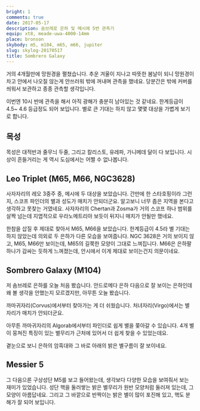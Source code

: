 ```yaml
---
bright: 1
comments: true
date: 2017-05-17
description: 솜브레로 은하 및 메시에 5번 관측기
equip: xt8, meade-uwa-4000-14mm
place: bronson
skybody: m5, m104, m65, m66, jupiter
slug: skylog-20170517
title: Sombrero Galaxy
---
```


거의 4개월만에 망원경을 펼쳤습니다.
추운 겨울이 지나고 따뜻한 봄날이 되니 망원경이 차고 안에서 나오질 않는게 안쓰러워 밖에 꺼내며 관측을 했네요.
당분간은 밖에 커버를 씌워서 보관하고 종종 관측할 생각입니다.

이번엔 10시 반에 관측을 해서 아직 광해가 충분히 남아있는 것 같네요.
한계등급이 4.5~ 4.6 등급정도 되어 보입니다.
별로 큰 기대는 하지 않고 몇몇 대상을 가볍게 보기로 합니다.

## 목성

목성은 대적반과 줄무늬 두줄, 그리고 칼리스토, 유레파, 가니메데 달이 다 보입니다.
시상이 흔들거리는 게 역시 도심에서는 어쩔 수 없나봅니다.

## Leo Triplet (M65, M66, NGC3628)

사자자리의 레오 3중주 중, 메시에 두 대상을 보았습니다.
간만에 한 스타호핑이라 그런지, 스코프 파인더의 별과 성도가 매치가 안되더군요.
알고보니 너무 좁은 지역을 본다고 생각하고 못찾는 거였네요.
사자자리의 Chertan과 Zosma가 거의 스코프 하나 범위를 살짝 넘는데 지엽적으로 우라노메트리아 보듯이 뒤지니 매치가 안될만 했네요.

한참을 삽질 후 제대로 찾아서 M65, M66을 보았습니다.
한계등급이 4.5라 별 기대는 하지 않았는데 의외로 두 은하가 다른 모습을 보여줍니다.
NGC 3628은 거의 보이지 않고,  M65, M66만 보이는데, M65의 길쭉한 모양이 그대로 느껴집니다.
M66은 은하팔 하나가 감싸는 듯하게 느껴졌는데, 안시에서 이게 제대로 보이는건지 의문이네요.

## Sombrero Galaxy (M104)

저 솜브레로 은하를 오늘 처음 봤습니다.
안드로메다 은하 다음으로 잘 보이는 은하인데 왜 볼 생각을 안했는지 모르겠지만,
아무튼 오늘 봤습니다.

까마귀자리(Corvus)에서부터 찾아가는 게 더 쉬웠습니다.
처녀자리(Virgo)에서는 별자리가 매치가 안되더군요.

아무튼 까마귀자리의 Algorab에서부터 파인더로 쉽게 별을 쫒아갈 수 있습니다.
4개 별이 뭉쳐진 특징이 있는 별무리가 근처에 있어서 더 쉽게 찾을 수 있었는데요.

곁눈으로 보니 은하의 암흑대와 그 바로 아래의 밝은 별구름이 잘 보이네요.

## Messier 5

그 다음으론 구상성단 M5를 보고 들어왔는데,
생각보다 다양한 모습을 보여줘서 보는 재미가 있었습니다.
성단 핵을 둘러쌓는 밝은 별무리가 원반 모양처럼 둘러져 있는데, 그 모양이 아름답네요.
그리고 그 바깥으로 반짝이는 밝은 별이 많이 포진해 있고, 핵도 분해가 잘 되어 보입니다.